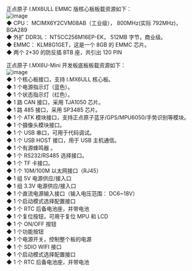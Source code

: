 正点原子 I.MX6ULL EMMC 版核心板板载资源如下：  
![image](https://github.com/HoneyGrant/nxp_imx6_4.1.15_2.1.0_ga/assets/57760745/7cae5340-a922-4515-8122-a1bdf715e511)  
◆ CPU： MCIMX6Y2CVM08AB（工业级）， 800MHz(实际 792MHz)， BGA289  
◆ 外扩 DDR3L： NT5CC256M16EP-EK， 512MB 字节，商业级。  
◆ EMMC： KLM8G1GET，这是一个 8GB 的 EMMC 芯片。  
◆ 两个 2*30 的防反插 BTB 座，共引出 120 PIN  


正点原子 I.MX6U-Mini 开发板底板板载资源如下：  
![image](https://github.com/HoneyGrant/nxp_imx6_4.1.15_2.1.0_ga/assets/57760745/d48369f8-d9cf-45e5-a2fa-4555574c12db)  
◆ 1 个核心板接口，支持 I.MX6ULL 核心板。  
◆ 1 个电源指示灯（蓝色）。  
◆ 1 个状态指示灯（红色）。  
◆ 1 路 CAN 接口，采用 TJA1050 芯片。  
◆ 1 路 485 接口，采用 SP3485 芯片。  
◆ 1 个 ATK 模块接口，支持正点原子蓝牙/GPS/MPU6050/手势识别等模块。  
◆ 1 个摄像头模块接口。  
◆ 1 个 USB 串口，可用于代码调试。  
◆ 1 个 USB HOST 接口，用于 USB 主机通信。  
◆ 1 个有源蜂鸣器 。  
◆ 1 个 RS232/RS485 选择接口。  
◆ 1 个 TF 卡接口。  
◆ 1 个 10M/100M 以太网接口（RJ45）  
◆ 1 组 5V 电源供应/接入口  
◆ 1 组 3.3V 电源供应/接入口  
◆ 1 个直流电源输入接口（输入电压范围： DC6~18V）  
◆ 1 个启动模式选择配置接口  
◆ 1 个 RTC 后备电池座，并带电池  
◆ 1 个复位按钮，可用于复位 MPU 和 LCD  
◆ 1 个 ON/OFF 按钮  
◆ 1 个功能按钮  
◆ 1 个电源开关，控制整个板的电源  
◆ 1 个 SDIO WIFI 接口  
◆ 1 个启动模式选择配置接口  
◆ 1 个 RTC 后备电池座，并带电池    

